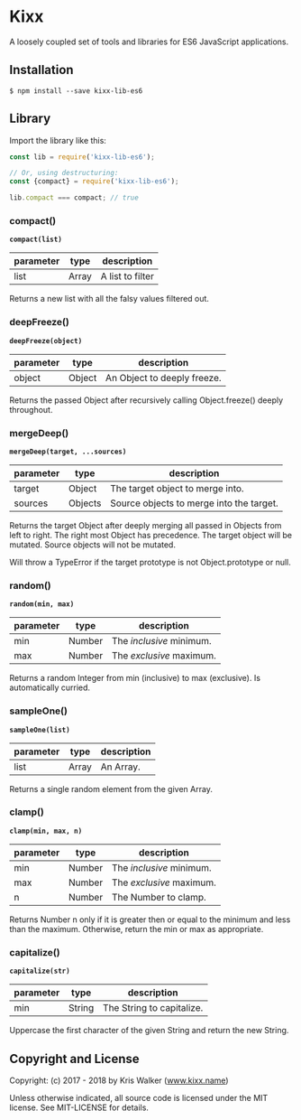 Kixx
====
A loosely coupled set of tools and libraries for ES6 JavaScript applications.

Installation
------------

```
$ npm install --save kixx-lib-es6
```

## Library
Import the library like this:

```js
const lib = require('kixx-lib-es6');

// Or, using destructuring:
const {compact} = require('kixx-lib-es6');

lib.compact === compact; // true
```

### compact()
__`compact(list)`__

parameter | type | description
--------- | ---- | -----------
list | Array | A list to filter

Returns a new list with all the falsy values filtered out.

### deepFreeze()
__`deepFreeze(object)`__

parameter | type | description
--------- | ---- | -----------
object | Object | An Object to deeply freeze.

Returns the passed Object after recursively calling Object.freeze() deeply throughout.

### mergeDeep()
__`mergeDeep(target, ...sources)`__

parameter | type | description
--------- | ---- | -----------
target | Object | The target object to merge into.
sources | Objects | Source objects to merge into the target.

Returns the target Object after deeply merging all passed in Objects from left to right. The right most Object has precedence. The target object will be mutated. Source objects will not be mutated.

Will throw a TypeError if the target prototype is not Object.prototype or null.


### random()
__`random(min, max)`__

parameter | type | description
--------- | ---- | -----------
min | Number | The *inclusive* minimum.
max | Number | The *exclusive* maximum.

Returns a random Integer from min (inclusive) to max (exclusive). Is automatically curried.

### sampleOne()
__`sampleOne(list)`__

parameter | type | description
--------- | ---- | -----------
list | Array | An Array.

Returns a single random element from the given Array.

### clamp()
__`clamp(min, max, n)`__

parameter | type | description
--------- | ---- | -----------
min | Number | The *inclusive* minimum.
max | Number | The *exclusive* maximum.
n   | Number | The Number to clamp.

Returns Number n only if it is greater then or equal to the minimum and less than the maximum. Otherwise, return the min or max as appropriate.

### capitalize()
__`capitalize(str)`__

parameter | type | description
--------- | ---- | -----------
min | String | The String to capitalize.

Uppercase the first character of the given String and return the new String.

Copyright and License
---------------------
Copyright: (c) 2017 - 2018 by Kris Walker (www.kixx.name)

Unless otherwise indicated, all source code is licensed under the MIT license. See MIT-LICENSE for details.

